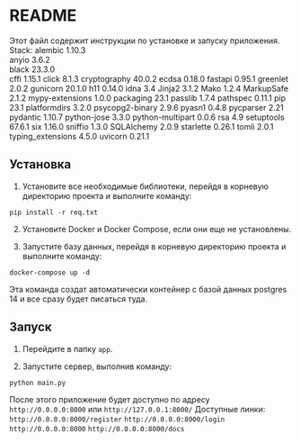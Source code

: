 # README

Этот файл содержит инструкции по установке и запуску приложения.
Stack: 
alembic           1.10.3\
anyio             3.6.2\
black             23.3.0\
cffi              1.15.1
click             8.1.3
cryptography      40.0.2
ecdsa             0.18.0
fastapi           0.95.1
greenlet          2.0.2
gunicorn          20.1.0
h11               0.14.0
idna              3.4
Jinja2            3.1.2
Mako              1.2.4
MarkupSafe        2.1.2
mypy-extensions   1.0.0
packaging         23.1
passlib           1.7.4
pathspec          0.11.1
pip               23.1
platformdirs      3.2.0
psycopg2-binary   2.9.6
pyasn1            0.4.8
pycparser         2.21
pydantic          1.10.7
python-jose       3.3.0
python-multipart  0.0.6
rsa               4.9
setuptools        67.6.1
six               1.16.0
sniffio           1.3.0
SQLAlchemy        2.0.9
starlette         0.26.1
tomli             2.0.1
typing_extensions 4.5.0
uvicorn           0.21.1

## Установка

1. Установите все необходимые библиотеки, перейдя в корневую директорию проекта и выполните команду:
```
pip install -r req.txt
```

2. Установите Docker и Docker Compose, если они еще не установлены.

3. Запустите базу данных, перейдя в корневую директорию проекта и выполните команду:
```
docker-compose up -d
```
Эта команда создат автоматически контейнер с базой данных postgres 14 и все сразу будет писаться туда. 
## Запуск

1. Перейдите в папку `app`.

2. Запустите сервер, выполнив команду:
```
python main.py
```

После этого приложение будет доступно по адресу ` http://0.0.0.0:8000` или `http://127.0.0.1:8000/`
Доступные линки: `http://0.0.0.0:8000/register` `http://0.0.0.0:8000/login` `http://0.0.0.0:8000` `http://0.0.0.0:8000/docs`

